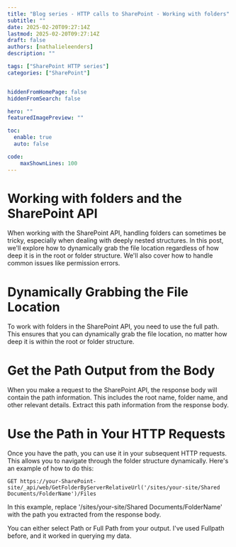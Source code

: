 ```yaml
---
title: "Blog series - HTTP calls to SharePoint - Working with folders"
subtitle: ""
date: 2025-02-20T09:27:14Z
lastmod: 2025-02-20T09:27:14Z
draft: false
authors: [nathalieleenders]
description: ""

tags: ["SharePoint HTTP series"]
categories: ["SharePoint"]


hiddenFromHomePage: false
hiddenFromSearch: false

hero: ""
featuredImagePreview: ""

toc:
  enable: true
  auto: false

code:
    maxShownLines: 100
---
```

# Working with folders and the SharePoint API

When working with the SharePoint API, handling folders can sometimes be tricky, especially when dealing with deeply nested structures. In this post, we'll explore how to dynamically grab the file location regardless of how deep it is in the root or folder structure. We'll also cover how to handle common issues like permission errors.

# Dynamically Grabbing the File Location

To work with folders in the SharePoint API, you need to use the full path. This ensures that you can dynamically grab the file location, no matter how deep it is within the root or folder structure. 

# Get the Path Output from the Body

When you make a request to the SharePoint API, the response body will contain the path information. This includes the root name, folder name, and other relevant details. Extract this path information from the response body.

# Use the Path in Your HTTP Requests

Once you have the path, you can use it in your subsequent HTTP requests. This allows you to navigate through the folder structure dynamically. Here's an example of how to do this:

```http
GET https://your-SharePoint-site/_api/web/GetFolderByServerRelativeUrl('/sites/your-site/Shared Documents/FolderName')/Files
```

In this example, replace '/sites/your-site/Shared Documents/FolderName' with the path you extracted from the response body.

You can either select Path or Full Path from your output. I've used Fullpath before, and it worked in querying my data.
